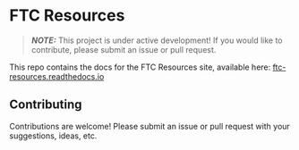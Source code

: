 # FTC Resources

> **_NOTE:_**  This project is under active development! If you would like to contribute, please submit an issue or pull request.

This repo contains the docs for the FTC Resources site, available here: [ftc-resources.readthedocs.io](https://ftc-resources.readthedocs.io/)

## Contributing

Contributions are welcome! Please submit an issue or pull request with your suggestions, ideas, etc.